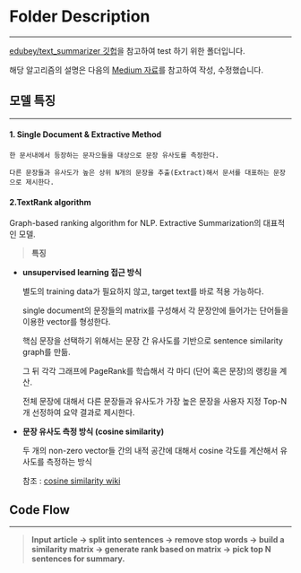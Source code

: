 # Folder Description
------

[edubey/text_summarizer 깃헙](https://github.com/edubey/text-summarizer)을 참고하여 test 하기 위한 폴더입니다. 

해당 알고리즘의 설명은 다음의 [Medium 자료](https://towardsdatascience.com/understand-text-summarization-and-create-your-own-summarizer-in-python-b26a9f09fc70
)를 참고하여 작성, 수정했습니다.


## 모델 특징
----------

#### 1. Single Document & Extractive Method
 
    한 문서내에서 등장하는 문자으들을 대상으로 문장 유사도를 측정한다. 
    
    다른 문장들과 유사도가 높은 상위 N개의 문장을 추출(Extract)해서 문서를 대표하는 문장으로 제시한다.


#### 2.TextRank algorithm

   Graph-based ranking algorithm for NLP. Extractive Summarization의 대표적인 모델. 
   

> <b>특징</b>
    
 - <b> unsupervised learning 접근 방식</b>

    별도의 training data가 필요하지 않고,  target text를 바로 적용 가능하다. 
    
    single document의 문장들의 matrix를 구성해서 각 문장안에 들어가는 단어들을 이용한 vector를 형성한다. 
    
    핵심 문장을 선택하기 위해서는 문장 간 유사도를 기반으로 sentence similarity graph를 만듦.
    
    그 뒤 각각 그래프에 PageRank를 학습해서 각 마디 (단어 혹은 문장)의 랭킹을 계산.
    
    전체 문장에 대해서 다른 문장들과 유사도가 가장 높은 문장을 사용자 지정 Top-N개 선정하여 요약 결과로 제시한다.
    
    
  
- <b>문장 유사도 측정 방식 (cosine similarity)</b>

    두 개의 non-zero vector들 간의 내적 공간에 대해서 cosine 각도를 계산해서 유사도를 측정하는 방식

    참조 : [cosine similarity wiki]( https://ko.wikipedia.org/wiki/%EC%BD%94%EC%82%AC%EC%9D%B8_%EC%9C%A0%EC%82%AC%EB%8F%84 )

    
    
    

## Code Flow
----------------

> <b> Input article → split into sentences → remove stop words → build a similarity matrix → generate rank based on matrix → pick top N sentences for summary.</b>
